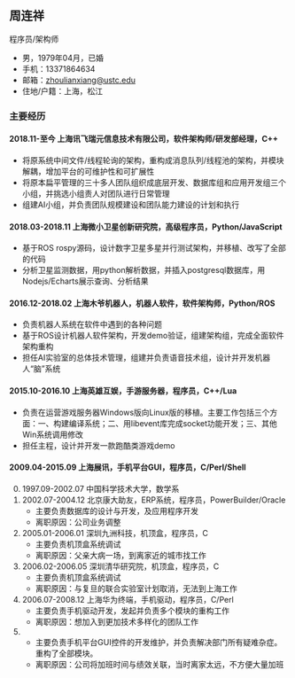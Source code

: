 
## 周连祥

程序员/架构师

* 男，1979年04月，已婚
* 手机：13371864634
* 邮箱：zhoulianxiang@ustc.edu
* 住地/户籍：上海，松江

### 主要经历

#### 2018.11-至今 上海讯飞瑞元信息技术有限公司，软件架构师/研发部经理，C++
* 将原系统中间文件/线程轮询的架构，重构成消息队列/线程池的架构，并模块解耦，增加平台的可维护性和可扩展性
* 将原本扁平管理的三十多人团队组织成底层开发、数据库组和应用开发组三个小组，并挑选小组责人对团队进行日常管理
* 组建AI小组，并负责团队规模建设和团队能力建设的计划和执行

#### 2018.03-2018.11 上海微小卫星创新研究院，高级程序员，Python/JavaScript
* 基于ROS rospy源码，设计数字卫星多星并行测试架构，并移植、改写了全部的代码
* 分析卫星监测数据，用python解析数据，并插入postgresql数据库，用Nodejs/Echarts展示查询、分析结果

#### 2016.12-2018.02 上海木爷机器人，机器人软件，软件架构师，Python/ROS
* 负责机器人系统在软件中遇到的各种问题
* 基于ROS设计机器人软件架构，开发demo验证，组建架构组，完成全面软件架构重构
* 担任AI实验室的总体技术管理，组建并负责语音技术组，设计并开发机器人“脑”系统

#### 2015.10-2016.10 上海英雄互娱，手游服务器，程序员，C++/Lua
* 负责在运营游戏服务器Windows版向Linux版的移植。主要工作包括三个方面：一、构建编译系统；二、用libevent库完成socket功能开发；三、其他Win系统调用修改
* 担任主程，设计并开发一款跑酷类游戏demo

#### 2009.04-2015.09 上海展讯，手机平台GUI，程序员，C/Perl/Shell

0. 1997.09-2002.07 中国科学技术大学，数学系
1. 2002.07-2004.12 北京康大助友，ERP系统，程序员，PowerBuilder/Oracle
   * 主要负责数据库的设计与开发，及应用程序开发
   * 离职原因：公司业务调整
2. 2005.01-2006.01 深圳九洲科技，机顶盒，程序员，C
   * 主要负责机顶盒系统调试
   * 离职原因：父亲大病一场，到离家近的城市找工作
3. 2006.02-2006.05 深圳清华研究院，机顶盒，程序员，C
   * 主要负责机顶盒系统调试
   * 离职原因：与复旦的联合实验室计划取消，无法到上海工作
4. 2006.07-2008.12 上海华为终端，手机驱动，程序员，C/Perl
   * 主要负责手机驱动开发，发起并负责多个模块的重构工作
   * 离职原因：想加入到更加技术多样化的团队工作
5. 
   * 主要负责手机平台GUI控件的开发维护，并负责解决部门所有疑难杂症。重构了全部模块。
   * 离职原因：公司将加班时间与绩效关联，当时离家太远，不方便大量加班

